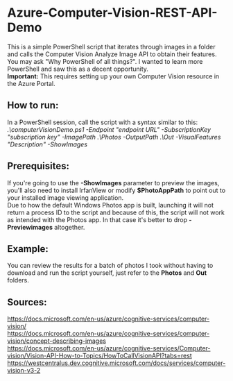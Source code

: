 # Azure-Computer-Vision-REST-API-Demo

This is a simple PowerShell script that iterates through images in a folder and calls the Computer Vision Analyze Image API to obtain their features.  
You may ask "Why PowerShell of all things?". I wanted to learn more PowerShell and saw this as a decent opportunity.  
**Important:** This requires setting up your own Computer Vision resource in the Azure Portal.  

## How to run:  
In a PowerShell session, call the script with a syntax similar to this:  
*.\computerVisionDemo.ps1 -Endpoint "endpoint URL" -SubscriptionKey "subscription key" -ImagePath .\Photos -OutputPath .\Out -VisualFeatures "Description" -ShowImages*

## Prerequisites:  
If you're going to use the **-ShowImages** parameter to preview the images, you'll also need to install IrfanView or modify **$PhotoAppPath** to point out to your installed image viewing application.  
Due to how the default Windows Photos app is built, launching it will not return a process ID to the script and because of this, the script will not work as intended with the Photos app. In that case it's better to drop **-Previewimages** altogether.

## Example:  
You can review the results for a batch of photos I took without having to download and run the script yourself, just refer to the **Photos** and **Out** folders.

## Sources:
https://docs.microsoft.com/en-us/azure/cognitive-services/computer-vision/  
https://docs.microsoft.com/en-us/azure/cognitive-services/computer-vision/concept-describing-images  
https://docs.microsoft.com/en-us/azure/cognitive-services/Computer-vision/Vision-API-How-to-Topics/HowToCallVisionAPI?tabs=rest  
https://westcentralus.dev.cognitive.microsoft.com/docs/services/computer-vision-v3-2  
